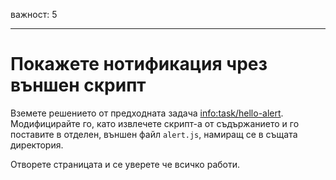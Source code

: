 важност: 5

---

# Покажeте нотификация чрез външен скрипт

Вземете решението от предходната задача <info:task/hello-alert>. Модифицирайте го, като извлечете скрипт-а от съдържанието и го поставите в отделен, външен файл `alert.js`, намиращ се в същата директория.

Отворете страницата и се уверете че всичко работи.
